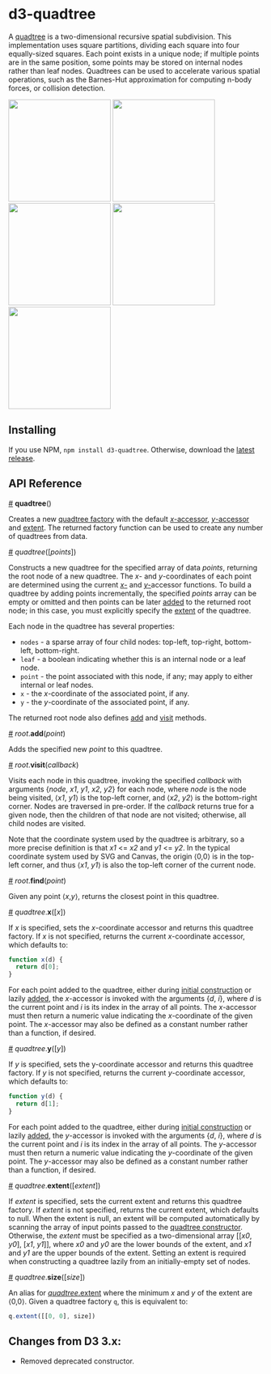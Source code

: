 # d3-quadtree

A [quadtree](https://en.wikipedia.org/wiki/Quadtree) is a two-dimensional recursive spatial subdivision. This implementation uses square partitions, dividing each square into four equally-sized squares. Each point exists in a unique node; if multiple points are in the same position, some points may be stored on internal nodes rather than leaf nodes. Quadtrees can be used to accelerate various spatial operations, such as the Barnes-Hut approximation for computing n-body forces, or collision detection.

<a href="http://bl.ocks.org/mbostock/4343214"><img src="http://bl.ocks.org/mbostock/raw/4343214/thumbnail.png" width="202"></a>
<a href="http://bl.ocks.org/mbostock/6216724"><img src="http://bl.ocks.org/mbostock/raw/6216724/thumbnail.png" width="202"></a>
<a href="http://bl.ocks.org/mbostock/6224050"><img src="http://bl.ocks.org/mbostock/raw/6224050/thumbnail.png" width="202"></a>
<a href="http://bl.ocks.org/patricksurry/6478178"><img src="http://bl.ocks.org/patricksurry/raw/6478178/thumbnail.png" width="202"></a>
<a href="http://bl.ocks.org/llb4ll/8709363"><img src="http://bl.ocks.org/llb4ll/raw/8709363/thumbnail.png" width="202"></a>

## Installing

If you use NPM, `npm install d3-quadtree`. Otherwise, download the [latest release](https://github.com/d3/d3-quadtree/releases/latest).

## API Reference

<a name="quadtree" href="#quadtree">#</a> <b>quadtree</b>()

Creates a new [quadtree factory](#_quadtree) with the default [*x*-accessor](#quadtree_x), [*y*-accessor](#quadtree_y) and [extent](#quadtree_extent). The returned factory function can be used to create any number of quadtrees from data.

<a name="_quadtree" href="#_quadtree">#</a> <i>quadtree</i>([<i>points</i>])

Constructs a new quadtree for the specified array of data _points_, returning the root node of a new quadtree. The *x*- and *y*-coordinates of each point are determined using the current [*x*-](#quadtree_x) and [*y*-](#quadtree_y)accessor functions. To build a quadtree by adding points incrementally, the specified *points* array can be empty or omitted and then points can be later [added](#root_add) to the returned root node; in this case, you must explicitly specify the [extent](#quadtree_extent) of the quadtree.

Each node in the quadtree has several properties:

* `nodes` - a sparse array of four child nodes: top-left, top-right, bottom-left, bottom-right.
* `leaf` - a boolean indicating whether this is an internal node or a leaf node.
* `point` - the point associated with this node, if any; may apply to either internal or leaf nodes.
* `x` - the *x*-coordinate of the associated point, if any.
* `y` - the *y*-coordinate of the associated point, if any.

The returned root node also defines [add](#root_add) and [visit](#root_visit) methods.

<a name="root_add" href="#root_add">#</a> <i>root</i>.<b>add</b>(<i>point</i>)

Adds the specified new *point* to this quadtree.

<a name="root_visit" href="#root_visit">#</a> <i>root</i>.<b>visit</b>(<i>callback</i>)

Visits each node in this quadtree, invoking the specified *callback* with arguments {*node*, *x1*, *y1*, *x2*, *y2*} for each node, where *node* is the node being visited, ⟨*x1*, *y1*⟩ is the top-left corner, and ⟨*x2*, *y2*⟩ is the bottom-right corner. Nodes are traversed in pre-order. If the *callback* returns true for a given node, then the children of that node are not visited; otherwise, all child nodes are visited.

Note that the coordinate system used by the quadtree is arbitrary, so a more precise definition is that *x1* <= *x2* and *y1* <= *y2*. In the typical coordinate system used by SVG and Canvas, the origin ⟨0,0⟩ is in the top-left corner, and thus ⟨*x1*, *y1*⟩ is also the top-left corner of the current node.

<a name="root_visit" href="#root_visit">#</a> <i>root</i>.<b>find</b>(<i>point</i>)

Given any point ⟨*x*,*y*⟩, returns the closest point in this quadtree.

<a name="quadtree_x" href="#quadtree_x">#</a> <i>quadtree</i>.<b>x</b>([<i>x</i>])

If *x* is specified, sets the *x*-coordinate accessor and returns this quadtree factory. If *x* is not specified, returns the current *x*-coordinate accessor, which defaults to:

```js
function x(d) {
  return d[0];
}
```

For each point added to the quadtree, either during [initial construction](#_quadtree) or lazily [added](#root_add), the *x*-accessor is invoked with the arguments {<i>d</i>, <i>i</i>}, where *d* is the current point and *i* is its index in the array of all points. The *x*-accessor must then return a numeric value indicating the *x*-coordinate of the given point. The *x*-accessor may also be defined as a constant number rather than a function, if desired.

<a name="quadtree_y" href="#quadtree_y">#</a> <i>quadtree</i>.<b>y</b>([<i>y</i>])

If *y* is specified, sets the y-coordinate accessor and returns this quadtree factory. If *y* is not specified, returns the current *y*-coordinate accessor, which defaults to:

```js
function y(d) {
  return d[1];
}
```

For each point added to the quadtree, either during [initial construction](#_quadtree) or lazily [added](#root_add), the *y*-accessor is invoked with the arguments {<i>d</i>, <i>i</i>}, where *d* is the current point and *i* is its index in the array of all points. The *y*-accessor must then return a numeric value indicating the *y*-coordinate of the given point. The *y*-accessor may also be defined as a constant number rather than a function, if desired.

<a name="quadtree_extent" href="#quadtree_extent">#</a> <i>quadtree</i>.<b>extent</b>([<i>extent</i>])

If *extent* is specified, sets the current extent and returns this quadtree factory. If *extent* is not specified, returns the current extent, which defaults to null. When the extent is null, an extent will be computed automatically by scanning the array of input points passed to the [quadtree constructor](#_quadtree). Otherwise, the *extent* must be specified as a two-dimensional array [​[*x0*, *y0*], [​*x1*, *y1*]​], where *x0* and *y0* are the lower bounds of the extent, and *x1* and *y1* are the upper bounds of the extent. Setting an extent is required when constructing a quadtree lazily from an initially-empty set of nodes.

<a name="quadtree_size" href="#quadtree_size">#</a> <i>quadtree</i>.<b>size</b>([<i>size</i>])

An alias for [*quadtree*.extent](#quadtree_extent) where the minimum *x* and *y* of the extent are ⟨0,0⟩. Given a quadtree factory `q`, this is equivalent to:

```js
q.extent([[0, 0], size])
```

## Changes from D3 3.x:

* Removed deprecated constructor.
